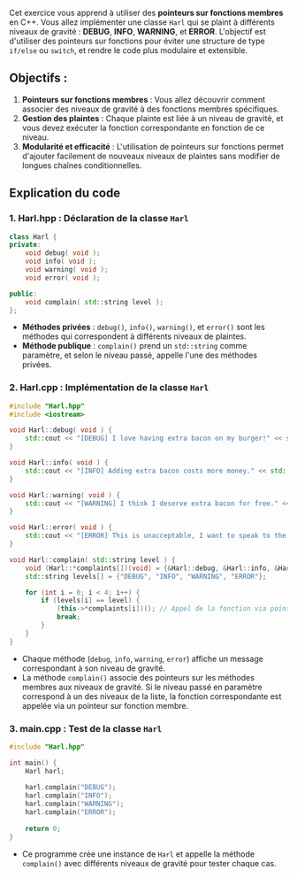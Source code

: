 Cet exercice vous apprend à utiliser des **pointeurs sur fonctions membres** en C++. Vous allez implémenter une classe `Harl` qui se plaint à différents niveaux de gravité : **DEBUG**, **INFO**, **WARNING**, et **ERROR**. L'objectif est d'utiliser des pointeurs sur fonctions pour éviter une structure de type `if/else` ou `switch`, et rendre le code plus modulaire et extensible.

## Objectifs :
1. **Pointeurs sur fonctions membres** : Vous allez découvrir comment associer des niveaux de gravité à des fonctions membres spécifiques.
2. **Gestion des plaintes** : Chaque plainte est liée à un niveau de gravité, et vous devez exécuter la fonction correspondante en fonction de ce niveau.
3. **Modularité et efficacité** : L'utilisation de pointeurs sur fonctions permet d'ajouter facilement de nouveaux niveaux de plaintes sans modifier de longues chaînes conditionnelles.

## Explication du code

### 1. Harl.hpp : Déclaration de la classe `Harl`

```cpp
class Harl {
private:
    void debug( void );
    void info( void );
    void warning( void );
    void error( void );

public:
    void complain( std::string level );
};
```

- **Méthodes privées** : `debug()`, `info()`, `warning()`, et `error()` sont les méthodes qui correspondent à différents niveaux de plaintes.
- **Méthode publique** : `complain()` prend un `std::string` comme paramètre, et selon le niveau passé, appelle l'une des méthodes privées.

### 2. Harl.cpp : Implémentation de la classe `Harl`

```cpp
#include "Harl.hpp"
#include <iostream>

void Harl::debug( void ) {
    std::cout << "[DEBUG] I love having extra bacon on my burger!" << std::endl;
}

void Harl::info( void ) {
    std::cout << "[INFO] Adding extra bacon costs more money." << std::endl;
}

void Harl::warning( void ) {
    std::cout << "[WARNING] I think I deserve extra bacon for free." << std::endl;
}

void Harl::error( void ) {
    std::cout << "[ERROR] This is unacceptable, I want to speak to the manager!" << std::endl;
}

void Harl::complain( std::string level ) {
    void (Harl::*complaints[])(void) = {&Harl::debug, &Harl::info, &Harl::warning, &Harl::error};
    std::string levels[] = {"DEBUG", "INFO", "WARNING", "ERROR"};

    for (int i = 0; i < 4; i++) {
        if (levels[i] == level) {
            (this->*complaints[i])(); // Appel de la fonction via pointeur
            break;
        }
    }
}
```

- Chaque méthode (`debug`, `info`, `warning`, `error`) affiche un message correspondant à son niveau de gravité.
- La méthode `complain()` associe des pointeurs sur les méthodes membres aux niveaux de gravité. Si le niveau passé en paramètre correspond à un des niveaux de la liste, la fonction correspondante est appelée via un pointeur sur fonction membre.

### 3. main.cpp : Test de la classe `Harl`

```cpp
#include "Harl.hpp"

int main() {
    Harl harl;
    
    harl.complain("DEBUG");
    harl.complain("INFO");
    harl.complain("WARNING");
    harl.complain("ERROR");
    
    return 0;
}
```

- Ce programme crée une instance de `Harl` et appelle la méthode `complain()` avec différents niveaux de gravité pour tester chaque cas.
